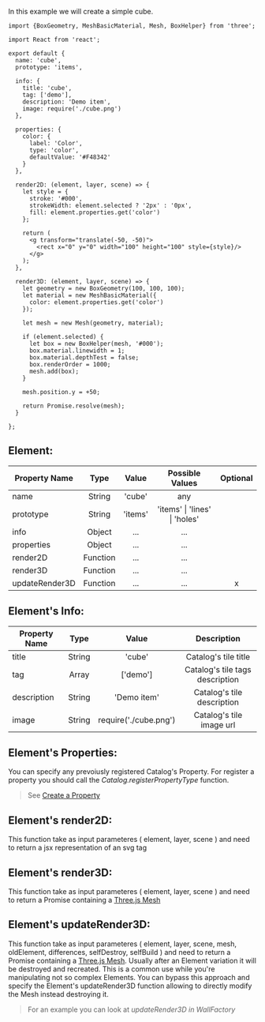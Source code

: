 In this example we will create a simple cube.

``` es6
import {BoxGeometry, MeshBasicMaterial, Mesh, BoxHelper} from 'three';

import React from 'react';

export default {
  name: 'cube',
  prototype: 'items',

  info: {
    title: 'cube',
    tag: ['demo'],
    description: 'Demo item',
    image: require('./cube.png')
  },

  properties: {
    color: {
      label: 'Color',
      type: 'color',
      defaultValue: '#F48342'
    }
  },

  render2D: (element, layer, scene) => {
    let style = {
      stroke: '#000',
      strokeWidth: element.selected ? '2px' : '0px',
      fill: element.properties.get('color')
    };

    return (
      <g transform="translate(-50, -50)">
        <rect x="0" y="0" width="100" height="100" style={style}/>
      </g>
    );
  },

  render3D: (element, layer, scene) => {
    let geometry = new BoxGeometry(100, 100, 100);
    let material = new MeshBasicMaterial({
      color: element.properties.get('color')
    });

    let mesh = new Mesh(geometry, material);

    if (element.selected) {
      let box = new BoxHelper(mesh, '#000');
      box.material.linewidth = 1;
      box.material.depthTest = false;
      box.renderOrder = 1000;
      mesh.add(box);
    }

    mesh.position.y = +50;

    return Promise.resolve(mesh);
  }

};

```
## Element:

| Property Name | Type      | Value   | Possible Values               | Optional  |
| ------------- |:---------:|:-------:|:-----------------------------:|:---------:|
| name          | String    | 'cube'  | any                           |           |
| prototype     | String    | 'items' | 'items' \| 'lines' \| 'holes' |           |
| info          | Object    | ...     | ...                           |           |
| properties    | Object    | ...     | ...                           |           |
| render2D      | Function  | ...     | ...                           |           |
| render3D      | Function  | ...     | ...                           |           |
| updateRender3D| Function  | ...     | ...                           |      x    |

## Element's Info:

| Property Name | Type   | Value    | Description                             |
| ------------- |:------:|:--------:|:---------------------------------------:|
| title         | String | 'cube'   | Catalog's tile title                    |
| tag           | Array  | ['demo'] | Catalog's tile tags description         |
| description   | String | 'Demo item'  | Catalog's tile description          |
| image         | String | require('./cube.png')  | Catalog's tile image url  |

## Element's Properties:

You can specify any prevoiusly registered Catalog's Property. For register a property you should call the *Catalog.registerPropertyType* function.
> See [Create a Property](HOW_TO_CREATE_A_PROPERTY.md)

## Element's render2D:

This function take as input parameteres ( element, layer, scene ) and need to return a jsx representation of an svg tag

## Element's render3D:

This function take as input parameteres ( element, layer, scene ) and need to return a Promise containing a [Three.js Mesh](https://threejs.org/docs/#api/objects/Mesh)

## Element's updateRender3D:

This function take as input parameteres ( element, layer, scene, mesh, oldElement, differences, selfDestroy, selfBuild ) and need to return a Promise containing a [Three.js Mesh](https://threejs.org/docs/#api/objects/Mesh). Usually after an Element variation it will be destroyed and recreated. This is a common use while you're manipulating not so complex Elements. You can bypass this approach and specify the Element's updateRender3D function allowing to directly modify the Mesh instead destroying it.
> For an example you can look at *updateRender3D in WallFactory*
